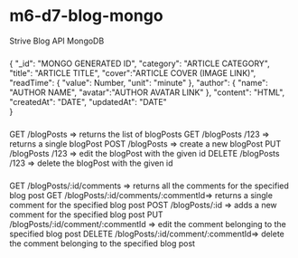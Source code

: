 # m6-d7-blog-mongo
 Strive Blog API MongoDB
###
{
	    "_id": "MONGO GENERATED ID",
	    "category": "ARTICLE CATEGORY",
	    "title": "ARTICLE TITLE",
	    "cover":"ARTICLE COVER (IMAGE LINK)",
	    "readTime": {
	      "value": Number,
	      "unit": "minute"
	    },
	    "author": {
	      "name": "AUTHOR NAME",
	      "avatar":"AUTHOR AVATAR LINK"
	    },
	    "content": "HTML",
	    "createdAt": "DATE",
      "updatedAt": "DATE"           
}
###

###
GET /blogPosts => returns the list of blogPosts 
GET /blogPosts /123 => returns a single blogPost
POST /blogPosts => create a new blogPost
PUT /blogPosts /123 => edit the blogPost with the given id
DELETE /blogPosts /123 => delete the blogPost with the given id
###

###
GET /blogPosts/:id/comments => returns all the comments for the specified blog post
GET /blogPosts/:id/comments/:commentId=> returns a single comment for the specified blog post
POST /blogPosts/:id => adds a new comment for the specified blog post
PUT /blogPosts/:id/comment/:commentId => edit the comment belonging to the specified blog post
DELETE /blogPosts/:id/comment/:commentId=> delete the comment belonging to the specified blog post
###